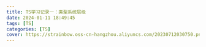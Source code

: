 ```yaml
---
title: TS学习记录一：类型系统层级
date: 2024-01-11 18:49:45
tags: [TS]
categories: [TS]
cover: https://strainbow.oss-cn-hangzhou.aliyuncs.com/20230712030750.png
---
```

# 










